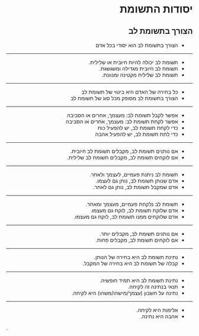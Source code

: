 <div dir="rtl">

# יסודות התשומת
## הצורך בתשומת לב
- הצורך בתשומת לב הוא יסודי בכל אדם
---
- תשומת לב יכולה להיות חיובית או שלילית.
- תשומת לב חיובית מגדילה ומשגשגת.
- תשומת לב שלילית מקטינה ומנוונת.
---
- כל בחירה של האדם היא ביטוי של תשומת לב
- הצורך בתשומת לב מסופק מכל סוג של תשומת לב
---
- אפשר לקבל תשומת לב: מעצמך, אחרים או הסביבה
- אפשר לקחת תשומת לב: מעצמך, אחרים או הסביבה
- כדי לקחת תשומת לב, יש להפעיל כוח
- כדי לתת תשומת לב, יש להפעיל אהבה
---
- אם נותנים תשומת לב, מקבלים תשומת לב חיובית.
- אם לוקחים תשומת לב, מקבלים תשומת לב שלילית.
---
- תשומת לב ניתנת פעמיים, לעצמך ולאחר.
- אדם שנותן תשומת לב, נותן גם לעצמו.
- אדם שמקבל תשומת לב, נותן גם לאחר.
---
- תשומת לב נלקחת פעמיים, מעצמך ומאחר.
- אדם שלוקח תשומת לב, לוקח גם מעצמו.
- אדם שלוקחים ממנו תשומת לב, לוקח גם מעצמו.
---
- אם נותנים תשומת לב, מקבלים יותר.
- אם לוקחים תשומת לב, מקבלים פחות.
---
- נתינת תשומת לב היא בחירה של הנותן.
- קבלה של תשומת לב היא בחירה של המקבל.
---
- נתינת תשומת לב היא תמיד חופשיה.
- תנאי בנתינה זה לקיחה.
- נתינה על חשבון (עצמך/מישהו/משהו) היא לקיחה.
---
- אלימות היא לקיחה.
- אהבה היא נתינה.
</div>.
